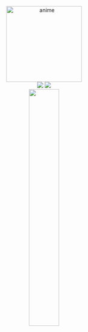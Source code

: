 <p align=center>
  <img src="https://files.catbox.moe/7ibf74.webp" width="200px" height="200px" alt="anime" /> <br>
  <a href="https://github.com/injectings"><img src="https://img.shields.io/github/followers/projectings?style=for-the-badge"></img></a>
  <a href="https://github.com/injectings"><img src="https://img.shields.io/github/stars/projectings?style=for-the-badge"></img></a> <br>  
  <a href="https://discord.com/users/506489879887085568"><img src="https://lanyard.cnrad.dev/api/506489879887085568?&bg=080808" width=40%></a>
</p>
